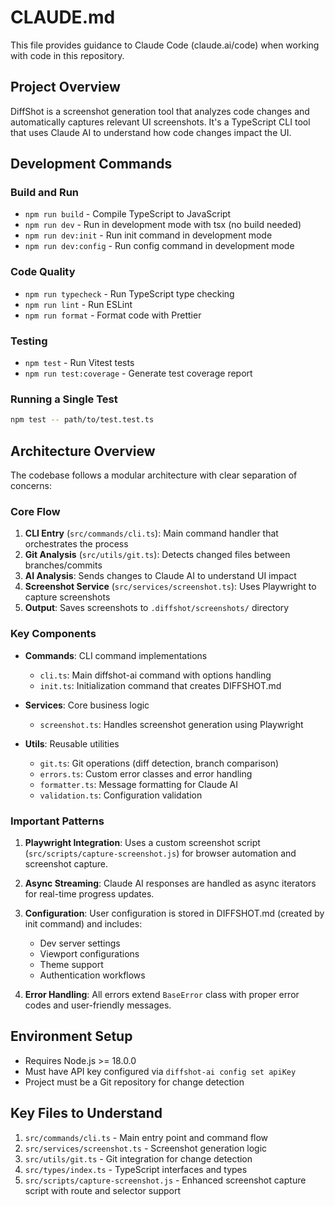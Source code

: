 # CLAUDE.md

This file provides guidance to Claude Code (claude.ai/code) when working with code in this repository.

## Project Overview

DiffShot is a screenshot generation tool that analyzes code changes and automatically captures relevant UI screenshots. It's a TypeScript CLI tool that uses Claude AI to understand how code changes impact the UI.

## Development Commands

### Build and Run
- `npm run build` - Compile TypeScript to JavaScript
- `npm run dev` - Run in development mode with tsx (no build needed)
- `npm run dev:init` - Run init command in development mode
- `npm run dev:config` - Run config command in development mode

### Code Quality
- `npm run typecheck` - Run TypeScript type checking
- `npm run lint` - Run ESLint
- `npm run format` - Format code with Prettier

### Testing
- `npm test` - Run Vitest tests
- `npm run test:coverage` - Generate test coverage report

### Running a Single Test
```bash
npm test -- path/to/test.test.ts
```

## Architecture Overview

The codebase follows a modular architecture with clear separation of concerns:

### Core Flow
1. **CLI Entry** (`src/commands/cli.ts`): Main command handler that orchestrates the process
2. **Git Analysis** (`src/utils/git.ts`): Detects changed files between branches/commits
3. **AI Analysis**: Sends changes to Claude AI to understand UI impact
4. **Screenshot Service** (`src/services/screenshot.ts`): Uses Playwright to capture screenshots
5. **Output**: Saves screenshots to `.diffshot/screenshots/` directory

### Key Components

- **Commands**: CLI command implementations
  - `cli.ts`: Main diffshot-ai command with options handling
  - `init.ts`: Initialization command that creates DIFFSHOT.md

- **Services**: Core business logic
  - `screenshot.ts`: Handles screenshot generation using Playwright

- **Utils**: Reusable utilities
  - `git.ts`: Git operations (diff detection, branch comparison)
  - `errors.ts`: Custom error classes and error handling
  - `formatter.ts`: Message formatting for Claude AI
  - `validation.ts`: Configuration validation

### Important Patterns

1. **Playwright Integration**: Uses a custom screenshot script (`src/scripts/capture-screenshot.js`) for browser automation and screenshot capture.

2. **Async Streaming**: Claude AI responses are handled as async iterators for real-time progress updates.

3. **Configuration**: User configuration is stored in DIFFSHOT.md (created by init command) and includes:
   - Dev server settings
   - Viewport configurations
   - Theme support
   - Authentication workflows

4. **Error Handling**: All errors extend `BaseError` class with proper error codes and user-friendly messages.

## Environment Setup

- Requires Node.js >= 18.0.0
- Must have API key configured via `diffshot-ai config set apiKey`
- Project must be a Git repository for change detection

## Key Files to Understand

1. `src/commands/cli.ts` - Main entry point and command flow
2. `src/services/screenshot.ts` - Screenshot generation logic
3. `src/utils/git.ts` - Git integration for change detection
4. `src/types/index.ts` - TypeScript interfaces and types
5. `src/scripts/capture-screenshot.js` - Enhanced screenshot capture script with route and selector support